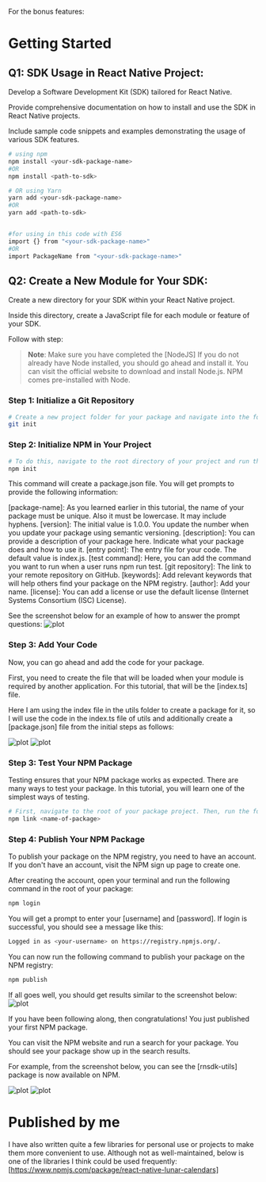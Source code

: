 For the bonus features:

# Getting Started

## Q1: SDK Usage in React Native Project:

Develop a Software Development Kit (SDK) tailored for React Native.

Provide comprehensive documentation on how to install and use the SDK in React Native projects.

Include sample code snippets and examples demonstrating the usage of various SDK features.

```bash
# using npm
npm install <your-sdk-package-name> 
#OR
npm install <path-to-sdk>

# OR using Yarn
yarn add <your-sdk-package-name>
#OR
yarn add <path-to-sdk>


#for using in this code with ES6
import {} from "<your-sdk-package-name>"
#OR
import PackageName from "<your-sdk-package-name>"
```

## Q2: Create a New Module for Your SDK:

Create a new directory for your SDK within your React Native project.

Inside this directory, create a JavaScript file for each module or feature of your SDK.

Follow with step:
>**Note**: Make sure you have completed the [NodeJS] 
If you do not already have Node installed, you should go ahead and install it. You can visit the official website to download and install Node.js. NPM comes pre-installed with Node.


### Step 1: Initialize a Git Repository

```bash
# Create a new project folder for your package and navigate into the folder. Then, run the following command in your terminal:
git init

```

### Step 2: Initialize NPM in Your Project

```bash
# To do this, navigate to the root directory of your project and run the following command:
npm init

```

This command will create a package.json file. You will get prompts to provide the following information:

[package-name]: As you learned earlier in this tutorial, the name of your package must be unique. Also it must be lowercase. It may include hyphens.
[version]: The initial value is 1.0.0. You update the number when you update your package using semantic versioning.
[description]: You can provide a description of your package here. Indicate what your package does and how to use it.
[entry point]: The entry file for your code. The default value is index.js.
[test command]: Here, you can add the command you want to run when a user runs npm run test.
[git repository]: The link to your remote repository on GitHub.
[keywords]: Add relevant keywords that will help others find your package on the NPM registry.
[author]: Add your name.
[license]: You can add a license or use the default license (Internet Systems Consortium (ISC) License).

See the screenshot below for an example of how to answer the prompt questions:
![plot](./sdk-package-image/create-package.png)

### Step 3: Add Your Code

Now, you can go ahead and add the code for your package.

First, you need to create the file that will be loaded when your module is required by another application. For this tutorial, that will be the [index.ts] file.

Here I am using the index file in the utils folder to create a package for it, so I will use the code in the index.ts file of utils and additionally create a [package.json] file from the initial steps as follows:

![plot](./sdk-package-image/structure.png)
![plot](./sdk-package-image/export.png)

### Step 3: Test Your NPM Package

Testing ensures that your NPM package works as expected. There are many ways to test your package. In this tutorial, you will learn one of the simplest ways of testing.

```bash
# First, navigate to the root of your package project. Then, run the following command:
npm link <name-of-package>

```
### Step 4: Publish Your NPM Package

To publish your package on the NPM registry, you need to have an account. If you don't have an account, visit the NPM sign up page to create one.

After creating the account, open your terminal and run the following command in the root of your package:

```bash
npm login
```

You will get a prompt to enter your [username] and [password]. If login is successful, you should see a message like this:

```bash
Logged in as <your-username> on https://registry.npmjs.org/.
```

You can now run the following command to publish your package on the NPM registry:
```bash
npm publish
```

If all goes well, you should get results similar to the screenshot below:
![plot](./sdk-package-image/public.png)

If you have been following along, then congratulations! You just published your first NPM package.

You can visit the NPM website and run a search for your package. You should see your package show up in the search results.

For example, from the screenshot below, you can see the [rnsdk-utils] package is now available on NPM.

![plot](./sdk-package-image/mail.png)
![plot](./sdk-package-image/npm-web.png)

# Published by me

I have also written quite a few libraries for personal use or projects to make them more convenient to use. Although not as well-maintained, below is one of the libraries I think could be used frequently: [https://www.npmjs.com/package/react-native-lunar-calendars]